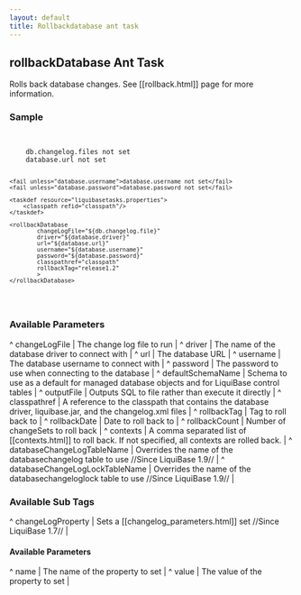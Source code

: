 ```yaml
---
layout: default
title: Rollbackdatabase ant task
---
```


## rollbackDatabase Ant Task ##

Rolls back database changes.  See [[rollback.html]] page for more information.

### Sample ###

<code xml>
<target name="rollback-database" depends="prepare">
    <fail unless="db.changelog.file">db.changelog.files not set</fail>
    <fail unless="database.url">database.url not set</fail>

    <fail unless="database.username">database.username not set</fail>
    <fail unless="database.password">database.password not set</fail>

    <taskdef resource="liquibasetasks.properties">
        <classpath refid="classpath"/>
    </taskdef>

    <rollbackDatabase
            changeLogFile="${db.changelog.file}"
            driver="${database.driver}"
            url="${database.url}"
            username="${database.username}"
            password="${database.password}"
            classpathref="classpath"
            rollbackTag="release1.2"
            >
    </rollbackDatabase>
</target>
</code>



### Available Parameters ###

^ changeLogFile  | The change log file to run  | 
^ driver  | The name of the database driver to connect with  | 
^ url  | The database URL  | 
^ username  | The database username to connect with  | 
^ password  | The password to use when connecting to the database  | 
^ defaultSchemaName  | Schema to use as a default for managed database objects and for LiquiBase control tables  |
^ outputFile  | Outputs SQL to file rather than execute it directly  |
^ classpathref  | A reference to the classpath that contains the database driver, liquibase.jar, and the changelog.xml files  | 
^ rollbackTag  | Tag to roll back to  | 
^ rollbackDate  | Date to roll back to  | 
^ rollbackCount  | Number of changeSets to roll back  | 
^ contexts  | A comma separated list of [[contexts.html]] to roll back. If not specified, all contexts are rolled back.  |
^ databaseChangeLogTableName  | Overrides the name of the databasechangelog table to use //Since LiquiBase 1.9// |
^ databaseChangeLogLockTableName  | Overrides the name of the databasechangeloglock table to use //Since LiquiBase 1.9// |

### Available Sub Tags ###
^ changeLogProperty  | Sets a [[changelog_parameters.html]] set //Since LiquiBase 1.7// |

#### Available <changeLogProperty> Parameters ####
^ name  | The name of the property to set  | 
^ value  | The value of the property to set  | 